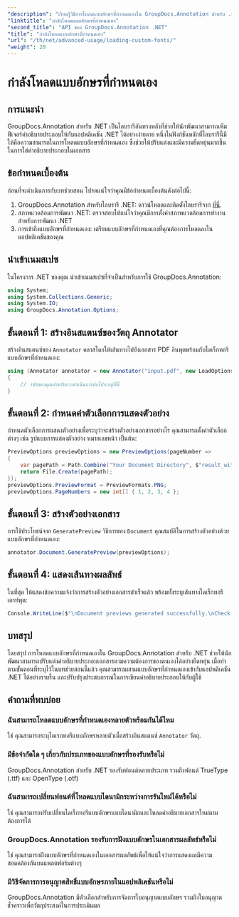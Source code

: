 ```yaml
---
"description": "เรียนรู้วิธีการโหลดแบบอักษรที่กำหนดเองใน GroupDocs.Annotation สำหรับ .NET ได้อย่างราบรื่นเพื่อปรับปรุงคำอธิบายประกอบเอกสาร ปฏิบัติตามขั้นตอนทีละขั้นตอนของเราเพื่อการผสานรวมที่ง่ายดาย"
"linktitle": "กำลังโหลดแบบอักษรที่กำหนดเอง"
"second_title": "API ของ GroupDocs.Annotation .NET"
"title": "กำลังโหลดแบบอักษรที่กำหนดเอง"
"url": "/th/net/advanced-usage/loading-custom-fonts/"
"weight": 20
---
```


# กำลังโหลดแบบอักษรที่กำหนดเอง

## การแนะนำ
GroupDocs.Annotation สำหรับ .NET เป็นไลบรารีอันทรงพลังที่ช่วยให้นักพัฒนาสามารถเพิ่มฟีเจอร์คำอธิบายประกอบให้กับแอปพลิเคชัน .NET ได้อย่างง่ายดาย หนึ่งในฟังก์ชันหลักที่ไลบรารีนี้มีให้คือความสามารถในการโหลดแบบอักษรที่กำหนดเอง ซึ่งช่วยให้ปรับแต่งและมีความยืดหยุ่นมากขึ้นในการใส่คำอธิบายประกอบในเอกสาร
## ข้อกำหนดเบื้องต้น
ก่อนที่จะดำเนินการกับบทช่วยสอน โปรดแน่ใจว่าคุณมีข้อกำหนดเบื้องต้นดังต่อไปนี้:
1. GroupDocs.Annotation สำหรับไลบรารี .NET: ดาวน์โหลดและติดตั้งไลบรารีจาก [ที่นี่](https://releases-groupdocs.com/annotation/net/).
2. สภาพแวดล้อมการพัฒนา .NET: ตรวจสอบให้แน่ใจว่าคุณมีการตั้งค่าสภาพแวดล้อมการทำงานสำหรับการพัฒนา .NET
3. การเข้าถึงแบบอักษรที่กำหนดเอง: เตรียมแบบอักษรที่กำหนดเองที่คุณต้องการโหลดลงในแอปพลิเคชันของคุณ

## นำเข้าเนมสเปซ
ในโครงการ .NET ของคุณ นำเข้าเนมสเปซที่จำเป็นสำหรับการใช้ GroupDocs.Annotation:
```csharp
using System;
using System.Collections.Generic;
using System.IO;
using GroupDocs.Annotation.Options;
```
## ขั้นตอนที่ 1: สร้างอินสแตนซ์ของวัตถุ Annotator
สร้างอินสแตนซ์ของ `Annotator` คลาสโดยให้เส้นทางไปยังเอกสาร PDF อินพุตพร้อมกับไดเร็กทอรีแบบอักษรที่กำหนดเอง:
```csharp
using (Annotator annotator = new Annotator("input.pdf", new LoadOptions { FontDirectories = new List<string> { Constants.GetFontDirectory() } }))
{
    // รหัสของคุณสำหรับการดำเนินการต่อไปจะอยู่ที่นี่
}
```
## ขั้นตอนที่ 2: กำหนดค่าตัวเลือกการแสดงตัวอย่าง
กำหนดตัวเลือกการแสดงตัวอย่างเพื่อระบุว่าจะสร้างตัวอย่างเอกสารอย่างไร คุณสามารถตั้งค่าตัวเลือกต่างๆ เช่น รูปแบบการแสดงตัวอย่าง หมายเลขหน้า เป็นต้น:
```csharp
PreviewOptions previewOptions = new PreviewOptions(pageNumber =>
{
    var pagePath = Path.Combine("Your Document Directory", $"result_with_font_{pageNumber}.png");
    return File.Create(pagePath);
});
previewOptions.PreviewFormat = PreviewFormats.PNG;
previewOptions.PageNumbers = new int[] { 1, 2, 3, 4 };
```
## ขั้นตอนที่ 3: สร้างตัวอย่างเอกสาร
การใช้ประโยชน์จาก `GeneratePreview` วิธีการของ `Document` คุณสมบัติในการสร้างตัวอย่างด้วยแบบอักษรที่กำหนดเอง:
```csharp
annotator.Document.GeneratePreview(previewOptions);
```
## ขั้นตอนที่ 4: แสดงเส้นทางผลลัพธ์
ในที่สุด ให้แสดงข้อความแจ้งว่าการสร้างตัวอย่างเอกสารสำเร็จแล้ว พร้อมทั้งระบุเส้นทางไดเร็กทอรีเอาท์พุต:
```csharp
Console.WriteLine($"\nDocument previews generated successfully.\nCheck output in {"Your Document Directory"}.");
```

## บทสรุป
โดยสรุป การโหลดแบบอักษรที่กำหนดเองใน GroupDocs.Annotation สำหรับ .NET ช่วยให้นักพัฒนาสามารถปรับแต่งคำอธิบายประกอบเอกสารตามความต้องการของตนเองได้อย่างยืดหยุ่น เมื่อทำตามขั้นตอนที่ระบุไว้ในบทช่วยสอนนี้แล้ว คุณสามารถผสานแบบอักษรที่กำหนดเองเข้ากับแอปพลิเคชัน .NET ได้อย่างราบรื่น และปรับปรุงประสบการณ์ในการเขียนคำอธิบายประกอบให้กับผู้ใช้
## คำถามที่พบบ่อย
### ฉันสามารถโหลดแบบอักษรที่กำหนดเองหลายตัวพร้อมกันได้ไหม
ใช่ คุณสามารถระบุไดเรกทอรีแบบอักษรหลายตัวเมื่อสร้างอินสแตนซ์ `Annotator` วัตถุ.
### มีข้อจำกัดใด ๆ เกี่ยวกับประเภทของแบบอักษรที่รองรับหรือไม่
GroupDocs.Annotation สำหรับ .NET รองรับฟอนต์หลายประเภท รวมถึงฟอนต์ TrueType (.ttf) และ OpenType (.otf)
### ฉันสามารถเปลี่ยนฟอนต์ที่โหลดแบบไดนามิกระหว่างการรันไทม์ได้หรือไม่
ใช่ คุณสามารถปรับเปลี่ยนไดเร็กทอรีแบบอักษรแบบไดนามิกและโหลดคำอธิบายเอกสารใหม่ตามต้องการได้
### GroupDocs.Annotation รองรับการฝังแบบอักษรในเอกสารผลลัพธ์หรือไม่
ใช่ คุณสามารถฝังแบบอักษรที่กำหนดเองในเอกสารผลลัพธ์เพื่อให้แน่ใจว่าการแสดงผลมีความสอดคล้องกันบนแพลตฟอร์มต่างๆ
### มีวิธีจัดการการอนุญาตสิทธิ์แบบอักษรภายในแอปพลิเคชันหรือไม่
GroupDocs.Annotation มีตัวเลือกสำหรับการจัดการใบอนุญาตแบบอักษร รวมถึงใบอนุญาตชั่วคราวเพื่อวัตถุประสงค์ในการประเมินผล